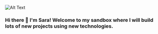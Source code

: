 ![Alt Text](https://i.pinimg.com/originals/ba/a2/71/baa271869627560113c56f0453a72f0f.gif)


### Hi there 👋 I'm Sara! Welcome to my sandbox where I will build lots of new projects using new technologies.

<!--
**skauff/skauff** is a ✨ _special_ ✨ repository because its `README.md` (this file) appears on your GitHub profile.

Here are some ideas to get you started:

- 🔭 I’m currently working on ...
- 🌱 I’m currently learning ...
- 👯 I’m looking to collaborate on ...
- 🤔 I’m looking for help with ...
- 💬 Ask me about ...
- 📫 How to reach me: ...
- 😄 Pronouns: ...
- ⚡ Fun fact: ...
-->
